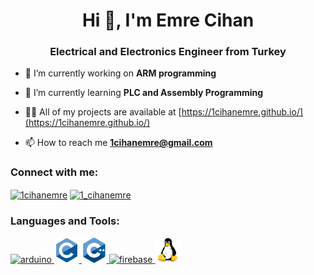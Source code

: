 <h1 align="center">Hi 👋, I'm Emre Cihan</h1>
<h3 align="center">Electrical and Electronics Engineer from Turkey</h3>

- 🔭 I’m currently working on **ARM programming**

- 🌱 I’m currently learning **PLC and Assembly Programming**

- 👨‍💻 All of my projects are available at [https://1cihanemre.github.io/](https://1cihanemre.github.io/)

- 📫 How to reach me **1cihanemre@gmail.com**

<h3 align="left">Connect with me:</h3>
<p align="left">
<a href="https://linkedin.com/in/1cihanemre" target="blank"><img align="center" src="https://raw.githubusercontent.com/rahuldkjain/github-profile-readme-generator/master/src/images/icons/Social/linked-in-alt.svg" alt="1cihanemre" height="30" width="40" /></a>
<a href="https://instagram.com/1_cihanemre" target="blank"><img align="center" src="https://raw.githubusercontent.com/rahuldkjain/github-profile-readme-generator/master/src/images/icons/Social/instagram.svg" alt="1_cihanemre" height="30" width="40" /></a>
</p>

<h3 align="left">Languages and Tools:</h3>
<p align="left"> <a href="https://www.arduino.cc/" target="_blank" rel="noreferrer"> <img src="https://cdn.worldvectorlogo.com/logos/arduino-1.svg" alt="arduino" width="40" height="40"/> </a> <a href="https://www.cprogramming.com/" target="_blank" rel="noreferrer"> <img src="https://raw.githubusercontent.com/devicons/devicon/master/icons/c/c-original.svg" alt="c" width="40" height="40"/> </a> <a href="https://www.w3schools.com/cpp/" target="_blank" rel="noreferrer"> <img src="https://raw.githubusercontent.com/devicons/devicon/master/icons/cplusplus/cplusplus-original.svg" alt="cplusplus" width="40" height="40"/> </a> <a href="https://firebase.google.com/" target="_blank" rel="noreferrer"> <img src="https://www.vectorlogo.zone/logos/firebase/firebase-icon.svg" alt="firebase" width="40" height="40"/> </a> <a href="https://www.linux.org/" target="_blank" rel="noreferrer"> <img src="https://raw.githubusercontent.com/devicons/devicon/master/icons/linux/linux-original.svg" alt="linux" width="40" height="40"/> </a> </p>
